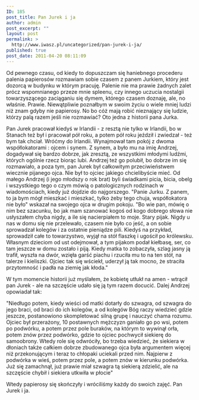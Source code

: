 ```yaml
---
ID: 185
post_title: Pan Jurek i ja
author: admin
post_excerpt: ""
layout: post
permalink: >
  http://www.iwasz.pl/uncategorized/pan-jurek-i-ja/
published: true
post_date: 2011-04-20 08:11:09
---
```

Od pewnego czasu, od kiedy to dopuszczam się haniebnego procederu palenia papierosów rozmawiam sobie czasem z panem Jurkiem, który jest dozorcą w budynku w którym pracuję. Palenie nie ma prawie żadnych zalet prócz wspomnianego przeze mnie spleenu, czy innego uczucia nostalgii towarzyszącego zaciąganiu się dymem, którego czasem doznaję, ale, no właśnie. Prawie. Niewątpliwie poznałbym w swoim życiu o wiele mniej ludzi niż znam gdyby nie papierosy. No bo cóż mają robić nieznający się ludzie, którzy palą razem jeśli nie rozmawiać? Oto jedna z historii pana Jurka.

Pan Jurek pracował kiedyś w Irlandii - z resztą nie tylko w Irlandii, bo w Stanach też był i pracował pół roku, a potem pół roku jeździł i zwiedzał - też bym tak chciał. Wróćmy do Irlandii. Wynajmował tam pokój z dwoma współlokatorami : ojcem i synem. Z synem, a było mu na imię Andrzej, dogadywał się bardzo dobrze, jak zresztą, ze wszystkimi młodymi ludźmi, których ogólnie rzecz biorąc lubi. Andrzej też go polubił, bo dobrze im się rozmawiało, a poza tym, pan Jurek był całkowitym przeciwieństwem wiecznie pijanego ojca. Nie był to ojciec jakiego chcielibyście mieć. Od małego Andrzej (i jego młodszy o rok brat) byli świadkami picia, bicia, obelg i wszystkiego tego o czym mówią o patologicznych rodzinach w wiadomościach, kiedy już dojdzie do najgorszego. "Panie Jurku. Z panem, to ja bym mógł mieszkać i mieszkać, tylko żeby tego chuja, współlokatora nie było" wskazał na swojego ojca w drugim pokoju. "Bo wie pan, mówię o nim bez szacunku, bo jak mam szanować kogoś od kogo dobrego słowa nie usłyszałem chyba nigdy, a ile się nacierpiałem to moje. Stary pijak. Nigdy u nas w domu się nie przelewało, czasem nie było co jeść, a on sobie sprowadzał kolegów i za ostatnie pieniądze pili. Kiedyś na przykład, sprowadził całe to towarzystwo, wyjął na stół flaszkę i ugościł po królewsku. Własnym dzieciom od ust odejmował, a tym pijakom podał kiełbasę, ser, co tam jeszcze w domu zostało i piją. Kiedy matka to zobaczyła, szlag jasny ją trafił, wyszła na dwór, wzięła garść piachu i rzuciła mu to na ten stół, na talerze i kieliszki. Ojciec tak się wściekł, uderzył ją tak mocno, że straciła przytomność i padła na ziemię jak kłoda."

W tym momencie historii już myślałem, że kobietę utłukł na amen - wtrącił pan Jurek - ale na szczęście udało się ją tym razem docucić. Dalej Andrzej opowiadał tak:

"Niedługo potem, kiedy wieści od matki dotarły do szwagra, od szwagra do jego braci, od braci do ich kolegów, a od kolegów Bóg raczy wiedzieć gdzie jeszcze, postanowiono skompletować silną grupę i nauczyć chama rozumu. Ojciec był przerażony, 10 postawnych mężczyzn ganiało go po wsi, potem po podwórku, a potem przez pole buraków, na którym to wywinął orła, potem znów przez podwórko, gdzie to ojciec pochwycił siekierę do samoobrony. Wtedy role się odwróciły, bo trzeba wiedzieć, że siekiera w dłoniach także całkiem dobrze zbudowanego ojca była argumentem więcej niż przekonującym i teraz to chłopaki uciekali przed nim. Najpierw z podwórka w wieś, potem przez pole, a potem znów w kierunku podwórka. Już się zamachnął, już prawie miał szwagra tą siekierą zdzielić, ale na szczęście chybił i siekiera utkwiła w płocie"

Wtedy papierosy się skończyły i wróciliśmy każdy do swoich zajęć. Pan Jurek i ja.